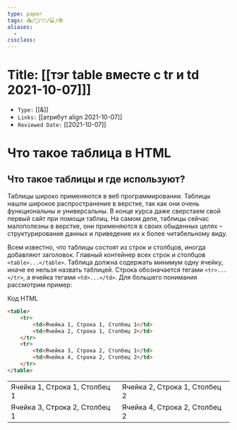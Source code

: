 ```yaml
---
type: paper
tags: 📥️/📜️/🩳/💻/🕸
aliases:
  - 
cssclass: 
---
```




# Title: **[[тэг table вместе с tr и td 2021-10-07]]]**
- `Type:` [[&]]
- `Links:` [[атрибут align 2021-10-07]]
- `Reviewed Date:` [[2021-10-07]]

# Что такое таблица в HTML

## Что такое таблицы и где используют?

Таблицы широко применяются в веб программировании. Таблицы нашли широкое распространение в верстке, так как они очень функциональны и универсальны. В конце курса даже сверстаем свой первый сайт при помощи таблиц. На самом деле, таблицы сейчас малополезны в верстке, они применяются в своих обыденных целях – структурирование данных и приведение их к более читабельному виду.

Всем известно, что таблицы состоят из строк и столбцов, иногда добавляют заголовок. Главный контейнер всех строк и столбцов `<table>...</table>`. Таблица должна содержать минимум одну ячейку, иначе ее нельзя назвать таблицей. Строка обозначается тегами `<tr>...</tr>`, а ячейка тегами `<td>...</td>`. Для большего понимания рассмотрим пример:

Код HTML

```html
<table>
	<tr> 
		<td>Ячейка 1, Строка 1, Столбец 1</td>
		<td>Ячейка 2, Строка 1, Столбец 2</td>
	</tr>    
	<tr>       
		<td>Ячейка 3, Строка 2, Столбец 1</td> 
		<td>Ячейка 4, Строка 2, Столбец 2</td> 
	</tr>
</table>
```

<table>
	<tr> 
		<td>Ячейка 1, Строка 1, Столбец 1</td>
		<td>Ячейка 2, Строка 1, Столбец 2</td>
	</tr>    
	<tr>       
		<td>Ячейка 3, Строка 2, Столбец 1</td> 
		<td>Ячейка 4, Строка 2, Столбец 2</td> 
	</tr>
</table>